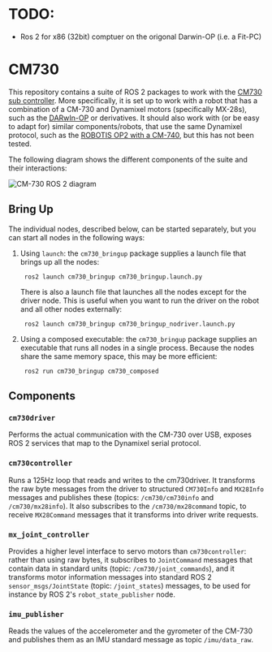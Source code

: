 # TODO:
* Ros 2 for x86 (32bit) comptuer on the origonal Darwin-OP (i.e. a Fit-PC)

# CM730

This repository contains a suite of ROS 2 packages to work with the
[CM730 sub
controller](http://support.robotis.com/en/product/darwin-op/references/reference/hardware_specifications/electronics/sub_controller_(cm-730).htm). More
specifically, it is set up to work with a robot that has a combination
of a CM-730 and Dynamixel motors (specifically MX-28s), such as the
[DARwIn-OP](http://support.robotis.com/en/product/darwin-op.htm) or
derivatives. It should also work with (or be easy to adapt for)
similar components/robots, that use the same Dynamixel protocol, such
as the [ROBOTIS OP2 with a
CM-740](http://www.robotis.us/robotis-op2-us/), but this has not been
tested.

The following diagram shows the different components of the suite and
their interactions:

![CM-730 ROS 2 diagram](https://gitlab.com/boldhearts/ros2_cm730/raw/master/cm730ros2diagram.svg)

## Bring Up

The individual nodes, described below, can be started separately, but you can start all nodes in the following ways:

1. Using `launch`: the `cm730_bringup` package supplies a launch file
   that brings up all the nodes:
   
        ros2 launch cm730_bringup cm730_bringup.launch.py

    There is also a launch file that launches all the nodes except for
    the driver node. This is useful when you want to run the driver on
    the robot and all other nodes externally:

        ros2 launch cm730_bringup cm730_bringup_nodriver.launch.py

2. Using a composed executable: the `cm730_bringup` package supplies
    an executable that runs all nodes in a single process. Because the
    nodes share the same memory space, this may be more efficient:
    
        ros2 run cm730_bringup cm730_composed

## Components

### `cm730driver`

Performs the actual communication with the CM-730 over USB, exposes
ROS 2 services that map to the Dynamixel serial protocol.

### `cm730controller`

Runs a 125Hz loop that reads and writes to the cm730driver. It
transforms the raw byte messages from the driver to structured
`CM730Info` and `MX28Info` messages and publishes these (topics:
`/cm730/cm730info` and `/cm730/mx28info`). It also subscribes to the
`/cm730/mx28command` topic, to receive `MX28Command` messages that it
transforms into driver write requests.

### `mx_joint_controller`

Provides a higher level interface to servo motors than
`cm730controller`: rather than using raw bytes, it subscribes to
`JointCommand` messages that contain data in standard units (topic:
`/cm730/joint_commands`), and it transforms motor information messages
into standard ROS 2 `sensor_msgs/JointState` (topic: `/joint_states`)
messages, to be used for instance by ROS 2's `robot_state_publisher`
node.

### `imu_publisher`

Reads the values of the accelerometer and the gyrometer of the CM-730 and publishes them as an IMU standard message as topic `/imu/data_raw`.
